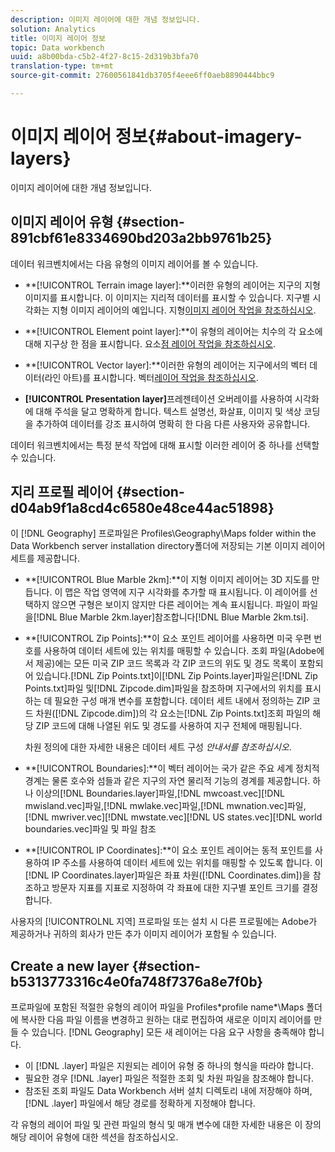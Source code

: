 ```yaml
---
description: 이미지 레이어에 대한 개념 정보입니다.
solution: Analytics
title: 이미지 레이어 정보
topic: Data workbench
uuid: a8b00bda-c5b2-4f27-8c15-2d319b3bfa70
translation-type: tm+mt
source-git-commit: 27600561841db3705f4eee6ff0aeb8890444bbc9

---
```



# 이미지 레이어 정보{#about-imagery-layers}

이미지 레이어에 대한 개념 정보입니다.

## 이미지 레이어 유형 {#section-891cbf61e8334690bd203a2bb9761b25}

데이터 워크벤치에서는 다음 유형의 이미지 레이어를 볼 수 있습니다.

* **[!UICONTROL Terrain image layer]:**이러한 유형의 레이어는 지구의 지형 이미지를 표시합니다. 이 이미지는 지리적 데이터를 표시할 수 있습니다. 지구별 시각화는 지형 이미지 레이어의 예입니다. 지형[이미지 레이어 작업을 참조하십시오](../../../home/c-get-started/c-im-layers/c-ter-img-layers/c-ter-img-layers.md#concept-f4b3a20969354ca38955e3fd5beb0f4f).

* **[!UICONTROL Element point layer]:**이 유형의 레이어는 치수의 각 요소에 대해 지구상 한 점을 표시합니다. 요소[점 레이어 작업을 참조하십시오](../../../home/c-get-started/c-im-layers/c-elmt-pt-layers/c-elmt-pt-layers.md#concept-7c93c54552844a20bd6014ae8446b3fd).

* **[!UICONTROL Vector layer]:**이러한 유형의 레이어는 지구에서의 벡터 데이터(라인 아트)를 표시합니다. 벡터[레이어 작업을 참조하십시오](../../../home/c-get-started/c-im-layers/c-vctr-layers/c-vctr-layers.md#concept-a9b9cb7fc33b4aa5ae1646fab202dcc9).

* **[!UICONTROL Presentation layer]**&#x200B;프레젠테이션 오버레이를 사용하여 시각화에 대해 주석을 달고 명확하게 합니다. 텍스트 설명선, 화살표, 이미지 및 색상 코딩을 추가하여 데이터를 강조 표시하여 명확히 한 다음 다른 사용자와 공유합니다.

데이터 워크벤치에서는 특정 분석 작업에 대해 표시할 이러한 레이어 중 하나를 선택할 수 있습니다.

## 지리 프로필 레이어 {#section-d04ab9f1a8cd4c6580e48ce44ac51898}

이 [!DNL Geography] 프로파일은 Profiles\Geography\Maps folder within the Data Workbench server installation directory폴더에 저장되는 기본 이미지 레이어 세트를 제공합니다.

* **[!UICONTROL Blue Marble 2km]:**이 지형 이미지 레이어는 3D 지도를 만듭니다. 이 맵은 작업 영역에 지구 시각화를 추가할 때 표시됩니다. 이 레이어를 선택하지 않으면 구형은 보이지 않지만 다른 레이어는 계속 표시됩니다. 파일이 파일을[!DNL Blue Marble 2km.layer]참조합니다[!DNL Blue Marble 2km.tsi].

* **[!UICONTROL Zip Points]:**이 요소 포인트 레이어를 사용하면 미국 우편 번호를 사용하여 데이터 세트에 있는 위치를 매핑할 수 있습니다. 조회 파일(Adobe에서 제공)에는 모든 미국 ZIP 코드 목록과 각 ZIP 코드의 위도 및 경도 목록이 포함되어 있습니다.[!DNL Zip Points.txt]이[!DNL Zip Points.layer]파일은[!DNL Zip Points.txt]파일 및[!DNL Zipcode.dim]파일을 참조하며 지구에서의 위치를 표시하는 데 필요한 구성 매개 변수를 포함합니다. 데이터 세트 내에서 정의하는 ZIP 코드 차원([!DNL Zipcode.dim])의 각 요소는[!DNL Zip Points.txt]조회 파일의 해당 ZIP 코드에 대해 나열된 위도 및 경도를 사용하여 지구 전체에 매핑됩니다.

   차원 정의에 대한 자세한 내용은 데이터 세트 구성 *안내서를 참조하십시오*.

* **[!UICONTROL Boundaries]:**이 벡터 레이어는 국가 같은 주요 세계 정치적 경계는 물론 호수와 섬들과 같은 지구의 자연 물리적 기능의 경계를 제공합니다. 하나 이상의[!DNL Boundaries.layer]파일,[!DNL mwcoast.vec][!DNL mwisland.vec]파일,[!DNL mwlake.vec]파일,[!DNL mwnation.vec]파일,[!DNL mwriver.vec][!DNL mwstate.vec][!DNL US states.vec][!DNL world boundaries.vec]파일 및 파일 참조

* **[!UICONTROL IP Coordinates]:**이 요소 포인트 레이어는 동적 포인트를 사용하여 IP 주소를 사용하여 데이터 세트에 있는 위치를 매핑할 수 있도록 합니다. 이[!DNL IP Coordinates.layer]파일은 좌표 차원([!DNL Coordinates.dim])을 참조하고 방문자 지표를 지표로 지정하여 각 좌표에 대한 지구별 포인트 크기를 결정합니다.

사용자의 [!UICONTROLNL 지역] 프로파일 또는 설치 시 다른 프로필에는 Adobe가 제공하거나 귀하의 회사가 만든 추가 이미지 레이어가 포함될 수 있습니다.

## Create a new layer {#section-b5313773316c4e0fa748f7376a8e7f0b}

프로파일에 포함된 적절한 유형의 레이어 파일을 Profiles\*profile name*\Maps 폴더에 복사한 다음 파일 이름을 변경하고 원하는 대로 편집하여 새로운 이미지 레이어를 만들 수 있습니다. [!DNL Geography] 모든 새 레이어는 다음 요구 사항을 충족해야 합니다.

* 이 [!DNL .layer] 파일은 지원되는 레이어 유형 중 하나의 형식을 따라야 합니다.
* 필요한 경우 [!DNL .layer] 파일은 적절한 조회 및 차원 파일을 참조해야 합니다.
* 참조된 조회 파일도 Data Workbench 서버 설치 디렉토리 내에 저장해야 하며, [!DNL .layer] 파일에서 해당 경로를 정확하게 지정해야 합니다.

각 유형의 레이어 파일 및 관련 파일의 형식 및 매개 변수에 대한 자세한 내용은 이 장의 해당 레이어 유형에 대한 섹션을 참조하십시오.
